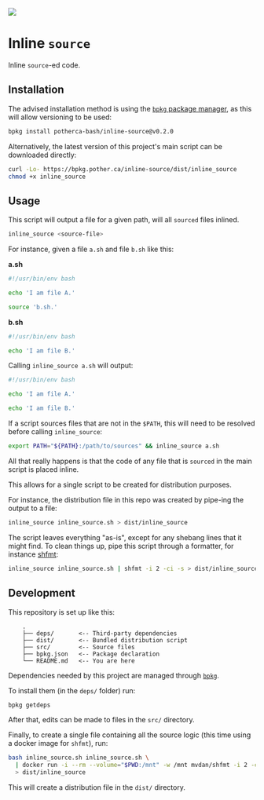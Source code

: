 ![](https://user-images.githubusercontent.com/195757/176200938-ffd3bd0a-7533-48bd-85c2-9338279a1bca.png)

# Inline `source`

Inline `source`-ed code.

## Installation

The advised installation method is using the [`bpkg` package manager][bpkg], as
this will allow versioning to be used:

```sh
bpkg install potherca-bash/inline-source@v0.2.0
```

Alternatively, the latest version of this project's main script can be 
downloaded directly:

```sh
curl -Lo- https://bpkg.pother.ca/inline-source/dist/inline_source
chmod +x inline_source
```

## Usage

This script will output a file for a given path, will all `sourced` files inlined.

```sh
inline_source <source-file>
```

For instance, given a file `a.sh` and file `b.sh` like this:

**a.sh**
```sh
#!/usr/bin/env bash

echo 'I am file A.'

source 'b.sh.'
```

**b.sh**
```sh
#!/usr/bin/env bash

echo 'I am file B.'
```

Calling `inline_source a.sh` will output:

```sh
#!/usr/bin/env bash

echo 'I am file A.'

echo 'I am file B.'
```

If a script sources files that are not in the `$PATH`, this will need to be 
resolved before calling `inline_source`:

```sh
export PATH="${PATH}:/path/to/sources" && inline_source a.sh
```

All that really happens is that the code of any file that is `sourced` in the
main script is placed inline.

This allows for a single script to be created for distribution purposes.

For instance, the distribution file in this repo was created by pipe-ing the
output to a file:

```sh
inline_source inline_source.sh > dist/inline_source
```

The script leaves everything "as-is", except for any shebang lines that it might
find. To clean things up, pipe this script through a formatter, for instance
[shfmt](https://github.com/mvdan/sh):

```sh
inline_source inline_source.sh | shfmt -i 2 -ci -s > dist/inline_source
```

## Development

This repository is set up like this:

```
    .
    ├── deps/       <-- Third-party dependencies
    ├── dist/       <-- Bundled distribution script
    ├── src/        <-- Source files
    ├── bpkg.json   <-- Package declaration
    └── README.md   <-- You are here
```

Dependencies needed by this project are managed through [`bpkg`][bpkg].

To install them (in the `deps/` folder) run:

```sh
bpkg getdeps
```

After that, edits can be made to files in the `src/` directory.

Finally, to create a single file containing all the source logic (this time
using a docker image for `shfmt`), run:

```sh
bash inline_source.sh inline_source.sh \
  | docker run -i --rm --volume="$PWD:/mnt" -w /mnt mvdan/shfmt -i 2 -ci -s \
  > dist/inline_source
```

This will create a distribution file in the `dist/` directory.

[bpkg]: https://github.com/bpkg/bpkg
